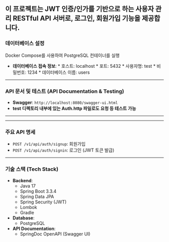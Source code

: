 ## 이 프로젝트는 JWT 인증/인가를 기반으로 하는 사용자 관리 RESTful API 서버로, 로그인, 회원가입 기능을 제공합니다. 


### 데이터베이스 설정
   Docker Compose를 사용하여 PostgreSQL 컨테이너를 실행
   
   * **데이터베이스 접속 정보**:
    * 호스트: localhost
    * 포트: 5432
    * 사용자명: test
    * 비밀번호: 1234
    * 데이터베이스 이름: users

---

### API 문서 및 테스트 (API Documentation & Testing)

* **Swagger**: `http://localhost:8080/swagger-ui.html`
* **test 디렉토리 내부에 있는 Auth.http 파일로도 요청 등 테스트 가능**

---
    
---

###  주요 API 명세

* `POST /v1/api/auth/signup`: 회원가입
* `POST /v1/api/auth/signin`: 로그인 (JWT 토큰 발급)

---

 ### 기술 스택 (Tech Stack)

* **Backend**:
    * Java 17
    * Spring Boot 3.3.4
    * Spring Data JPA
    * Spring Security (JWT)
    * Lombok
    * Gradle
* **Database**:
    * PostgreSQL
* **API Documentation**:
    * SpringDoc OpenAPI (Swagger UI)
